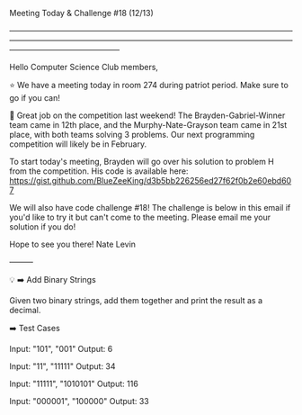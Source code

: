 Meeting Today & Challenge #18 (12/13)

——————————————————————————————————————————————————————————————————————————————————————

Hello Computer Science Club members,

⭐️ We have a meeting today in room 274 during patriot period.
Make sure to go if you can!

🎉 Great job on the competition last weekend! The Brayden-Gabriel-Winner team came in 12th place, and the Murphy-Nate-Grayson team came in 21st place, with both teams solving 3 problems. Our next programming competition will likely be in February.

To start today's meeting, Brayden will go over his solution to problem H from the competition. His code is available here: https://gist.github.com/BlueZeeKing/d3b5bb226256ed27f62f0b2e60ebd607

We will also have code challenge #18! The challenge is below in this email if you'd like to try it but can't come to the meeting. Please email me your solution if you do!

Hope to see you there!
Nate Levin

———

💡 ➡️ Add Binary Strings

Given two binary strings, add them together and print the result as a decimal.

➡️ Test Cases

Input: "101", "001"
Output: 6

Input: "11", "11111"
Output: 34

Input: "11111", "1010101"
Output: 116

Input: "000001", "100000"
Output: 33

